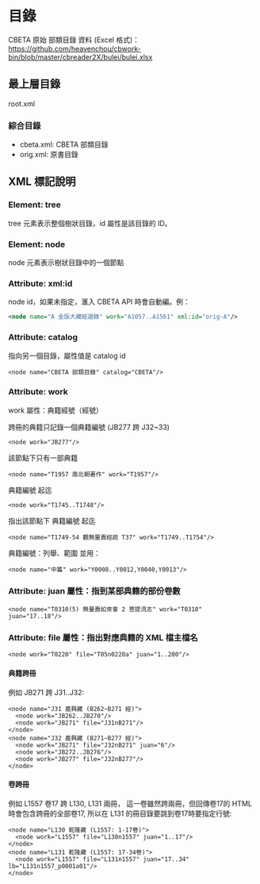 # 目錄

CBETA 原始 部類目錄 資料 (Excel 格式)： https://github.com/heavenchou/cbwork-bin/blob/master/cbreader2X/bulei/bulei.xlsx

## 最上層目錄

root.xml

### 綜合目錄

* cbeta.xml: CBETA 部類目錄
* orig.xml: 原書目錄

## XML 標記說明

### Element: tree

tree 元素表示整個樹狀目錄，id 屬性是該目錄的 ID。

### Element: node

node 元素表示樹狀目錄中的一個節點

### Attribute: xml:id

node id，如果未指定，滙入 CBETA API 時會自動編。例：

```xml
<node name="A 金版大藏經選錄" work="A1057..A1561" xml:id="orig-A"/>
```

### Attribute: catalog

指向另一個目錄，屬性值是 catalog id

    <node name="CBETA 部類目錄" catalog="CBETA"/>

### Attribute: work

work 屬性：典籍經號（經號）

跨冊的典籍只記錄一個典籍編號 (JB277 跨 J32~33)

    <node work="JB277"/>

該節點下只有一部典籍

    <node name="T1957 南北朝著作" work="T1957"/>

典籍編號 起迄

    <node work="T1745..T1748"/>

指出該節點下 典籍編號 起迄

    <node name="T1749-54 觀無量壽經疏 T37" work="T1749..T1754"/>

典籍編號：列舉、範圍 並用：

    <node name="中篇" work="Y0008..Y0012,Y0040,Y0013"/>

### Attribute: juan 屬性：指到某部典籍的部份卷數

    <node name="T0310(5) 無量壽如來會 2 菩提流志" work="T0310" juan="17..18"/>

### Attribute: file 屬性：指出對應典籍的 XML 檔主檔名

    <node work="T0220" file="T05n0220a" juan="1..200"/>

#### 典籍跨冊

例如 JB271 跨 J31..J32:

    <node name="J31 嘉興藏 (B262~B271 經)">
      <node work="JB262..JB270"/>
      <node work="JB271" file="J31nB271"/>
    </node>
    <node name="J32 嘉興藏 (B271~B277 經)">
      <node work="JB271" file="J32nB271" juan="6"/>
      <node work="JB272..JB276"/>
      <node work="JB277" file="J32nB277"/>
    </node>

#### 卷跨冊

例如 L1557 卷17 跨 L130, L131 兩冊，
這一卷雖然跨兩冊，但回傳卷17的 HTML 時會包含跨冊的全部卷17,
所以在 L131 的冊目錄要跳到卷17時要指定行號:

    <node name="L130 乾隆藏 (L1557: 1-17卷)">
      <node work="L1557" file="L130n1557" juan="1..17"/>
    </node>
    <node name="L131 乾隆藏 (L1557: 17-34卷)">
      <node work="L1557" file="L131n1557" juan="17..34" lb="L131n1557_p0001a01"/>
    </node>
